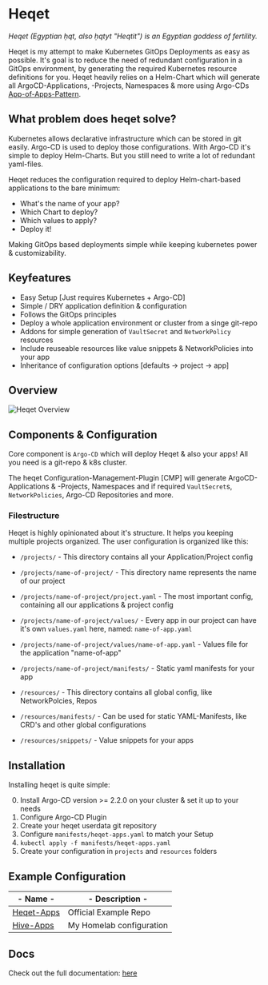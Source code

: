 # Heqet

*Heqet (Egyptian ḥqt, also ḥqtyt "Heqtit") is an Egyptian goddess of fertility.*

Heqet is my attempt to make Kubernetes GitOps Deployments as easy as possible. It's goal is to reduce the need of redundant configuration in a GitOps environment, by generating the required Kubernetes resource definitions for you. Heqet heavily relies on a Helm-Chart which will generate all ArgoCD-Applications, -Projects, Namespaces & more using Argo-CDs [App-of-Apps-Pattern](https://argoproj.github.io/argo-cd/operator-manual/cluster-bootstrapping/).

## What problem does heqet solve?

Kubernetes allows declarative infrastructure which can be stored in git easily. Argo-CD is used to deploy those configurations. With Argo-CD it's simple to deploy Helm-Charts. But you still need to write a lot of redundant yaml-files.

Heqet reduces the configuration required to deploy Helm-chart-based applications to the bare minimum:

 * What's the name of your app?
 * Which Chart to deploy? 
 * Which values to apply?
 * Deploy it!

Making GitOps based deployments simple while keeping kubernetes power & customizability.

## Keyfeatures
 * Easy Setup [Just requires Kubernetes + Argo-CD]
 * Simple / DRY application definition & configuration
 * Follows the GitOps principles
 * Deploy a whole application environment or cluster from a singe git-repo
 * Addons for simple generation of `VaultSecret` and `NetworkPolicy` resources
 * Include reuseable resources like value snippets & NetworkPolicies into your app
 * Inheritance of configuration options [defaults -> project -> app]


## Overview

![Heqet Overview](https://lib42.github.io/heqet/assets/heqet-overview.jpg)

## Components & Configuration

Core component is `Argo-CD` which will deploy Heqet & also your apps! All you need is a git-repo & k8s cluster.

The heqet Configuration-Management-Plugin [CMP] will generate ArgoCD-Applications & -Projects, Namespaces and if required `VaultSecret`s, `NetworkPolicies`, Argo-CD Repositories and more. 


### Filestructure

Heqet is highly opinionated about it's structure. It helps you keeping multiple projects organized. The user configuration is organized like this:

* `/projects/` - This directory contains all your Application/Project config
* `/projects/name-of-project/` - This directory name represents the name of our project
* `/projects/name-of-project/project.yaml` - The most important config, containing all our applications & project config
* `/projects/name-of-project/values/` - Every app in our project can have it's own `values.yaml` here, named: `name-of-app.yaml`
* `/projects/name-of-project/values/name-of-app.yaml` - Values file for the application "name-of-app"
* `/projects/name-of-project/manifests/` - Static yaml manifests for your app

* `/resources/` - This directory contains all global config, like NetworkPolcies, Repos 
* `/resources/manifests/` - Can be used for static YAML-Manifests, like CRD's and other global configurations
* `/resources/snippets/` - Value snippets for your apps


## Installation

Installing heqet is quite simple:

0. Install Argo-CD version >= 2.2.0 on your cluster & set it up to your needs
1. Configure Argo-CD Plugin
2. Create your heqet userdata git repository
3. Configure `manifests/heqet-apps.yaml` to match your Setup
4. `kubectl apply -f manifests/heqet-apps.yaml`
5. Create your configuration in `projects` and `resources` folders 


## Example Configuration

|- Name -|- Description -|
|----------------------------------------------------|--------------------------|
| [Heqet-Apps](https://github.com/lib42/heqet-apps)  | Official Example Repo    |
| [Hive-Apps](https://github.com/Nold360/hive-apps/) | My Homelab configuration |

## Docs

Check out the full documentation: [here](https://lib42.github.io/heqet)
